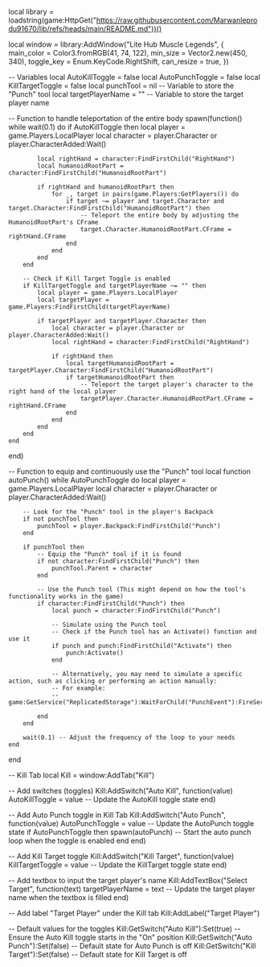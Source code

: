 local library = loadstring(game:HttpGet("https://raw.githubusercontent.com/Marwanleprodu91670/lib/refs/heads/main/README.md"))()

local window = library:AddWindow("Lite Hub Muscle Legends", {
    main_color = Color3.fromRGB(41, 74, 122),
    min_size = Vector2.new(450, 340),
    toggle_key = Enum.KeyCode.RightShift,
    can_resize = true,
})

-- Variables
local AutoKillToggle = false
local AutoPunchToggle = false
local KillTargetToggle = false
local punchTool = nil  -- Variable to store the "Punch" tool
local targetPlayerName = ""  -- Variable to store the target player name

-- Function to handle teleportation of the entire body
spawn(function()
    while wait(0.1) do
        if AutoKillToggle then
            local player = game.Players.LocalPlayer
            local character = player.Character or player.CharacterAdded:Wait()

            local rightHand = character:FindFirstChild("RightHand")
            local humanoidRootPart = character:FindFirstChild("HumanoidRootPart")

            if rightHand and humanoidRootPart then
                for _, target in pairs(game.Players:GetPlayers()) do
                    if target ~= player and target.Character and target.Character:FindFirstChild("HumanoidRootPart") then
                        -- Teleport the entire body by adjusting the HumanoidRootPart's CFrame
                        target.Character.HumanoidRootPart.CFrame = rightHand.CFrame
                    end
                end
            end
        end

        -- Check if Kill Target Toggle is enabled
        if KillTargetToggle and targetPlayerName ~= "" then
            local player = game.Players.LocalPlayer
            local targetPlayer = game.Players:FindFirstChild(targetPlayerName)

            if targetPlayer and targetPlayer.Character then
                local character = player.Character or player.CharacterAdded:Wait()
                local rightHand = character:FindFirstChild("RightHand")

                if rightHand then
                    local targetHumanoidRootPart = targetPlayer.Character:FindFirstChild("HumanoidRootPart")
                    if targetHumanoidRootPart then
                        -- Teleport the target player's character to the right hand of the local player
                        targetPlayer.Character.HumanoidRootPart.CFrame = rightHand.CFrame
                    end
                end
            end
        end
    end
end)

-- Function to equip and continuously use the "Punch" tool
local function autoPunch()
    while AutoPunchToggle do
        local player = game.Players.LocalPlayer
        local character = player.Character or player.CharacterAdded:Wait()
        
        -- Look for the "Punch" tool in the player's Backpack
        if not punchTool then
            punchTool = player.Backpack:FindFirstChild("Punch")
        end
        
        if punchTool then
            -- Equip the "Punch" tool if it is found
            if not character:FindFirstChild("Punch") then
                punchTool.Parent = character
            end
            
            -- Use the Punch tool (This might depend on how the tool's functionality works in the game)
            if character:FindFirstChild("Punch") then
                local punch = character:FindFirstChild("Punch")
                
                -- Simulate using the Punch tool
                -- Check if the Punch tool has an Activate() function and use it
                if punch and punch:FindFirstChild("Activate") then
                    punch:Activate()
                end
                
                -- Alternatively, you may need to simulate a specific action, such as clicking or performing an action manually:
                -- For example:
                -- game:GetService("ReplicatedStorage"):WaitForChild("PunchEvent"):FireServer()
                
            end
        end
        
        wait(0.1) -- Adjust the frequency of the loop to your needs
    end
end

-- Kill Tab
local Kill = window:AddTab("Kill")

-- Add switches (toggles)
Kill:AddSwitch("Auto Kill", function(value)
    AutoKillToggle = value  -- Update the AutoKill toggle state
end)

-- Add Auto Punch toggle in Kill Tab
Kill:AddSwitch("Auto Punch", function(value)
    AutoPunchToggle = value  -- Update the AutoPunch toggle state
    if AutoPunchToggle then
        spawn(autoPunch)  -- Start the auto punch loop when the toggle is enabled
    end
end)

-- Add Kill Target toggle
Kill:AddSwitch("Kill Target", function(value)
    KillTargetToggle = value  -- Update the KillTarget toggle state
end)

-- Add textbox to input the target player's name
Kill:AddTextBox("Select Target", function(text)
    targetPlayerName = text  -- Update the target player name when the textbox is filled
end)

-- Add label "Target Player" under the Kill tab
Kill:AddLabel("Target Player")

-- Default values for the toggles
Kill:GetSwitch("Auto Kill"):Set(true)  -- Ensure the Auto Kill toggle starts in the "On" position
Kill:GetSwitch("Auto Punch"):Set(false)  -- Default state for Auto Punch is off
Kill:GetSwitch("Kill Target"):Set(false)  -- Default state for Kill Target is off
